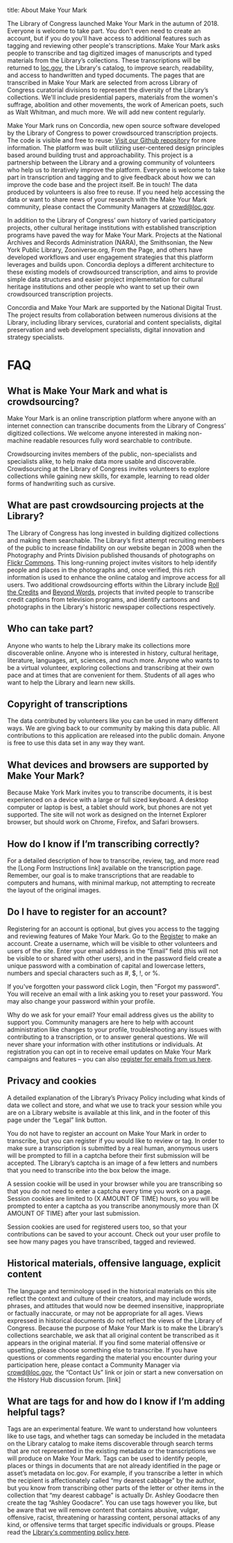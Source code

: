 title: About Make Your Mark

The Library of Congress launched Make Your Mark in the autumn of 2018. Everyone is welcome to take part. You don't even need to create an account, but if you do you'll have access to additional features such as tagging and reviewing other people's transcriptions. Make Your Mark asks people to transcribe and tag digitized images of manuscripts and typed materials from the Library’s collections. These transcriptions will be returned to [loc.gov](https://www.loc.gov/), the Library's catalog, to improve search, readability, and access to handwritten and typed documents. The pages that are transcribed in Make Your Mark are selected from across Library of Congress curatorial divisions to represent the diversity of the Library’s collections. We'll include presidential papers, materials from the women's suffrage, abolition and other movements, the work of American poets, such as Walt Whitman, and much more. We will add new content regularly.

Make Your Mark runs on Concordia, new open source software developed by the Library of Congress to power crowdsourced transcription projects. The code is visible and free to reuse: [Visit our Github repository](https://github.com/LibraryOfCongress/concordia) for more information. The platform was built utilizing user-centered design principles based around building trust and approachability. This project is a partnership between the Library and a growing community of volunteers who help us to iteratively improve the platform. Everyone is welcome to take part in transcription and tagging and to give feedback about how we can improve the code base and the project itself. Be in touch! The data produced by volunteers is also free to reuse. If you need help accessing the data or want to share news of your research with the Make Your Mark community, please contact the Community Managers at [crowd@loc.gov](mailto:crowd@lov.goc).

In addition to the Library of Congress’ own history of varied participatory projects, other cultural heritage institutions with established transcription programs have paved the way for Make Your Mark. Projects at the National Archives and Records Administration (NARA), the Smithsonian, the New York Public Library, Zooniverse.org, From the Page, and others have developed workflows and user engagement strategies that this platform leverages and builds upon. Concordia deploys a different architecture to these existing models of crowdsourced transcription, and aims to provide simple data structures and easier project implementation for cultural heritage institutions and other people who want to set up their own crowdsourced transcription projects.

Concordia and Make Your Mark are supported by the National Digital Trust. The project results from collaboration between numerous divisions at the Library, including library services, curatorial and content specialists, digital preservation and web development specialists, digital innovation and strategy specialists.

# FAQ

## What is Make Your Mark and what is crowdsourcing?

Make Your Mark is an online transcription platform where anyone with an internet connection can transcribe documents from the Library of Congress’ digitized collections. We welcome anyone interested in making non-machine readable resources fully word searchable to contribute.

Crowdsourcing invites members of the public, non-specialists and specialists alike, to help make data more usable and discoverable. Crowdsourcing at the Library of Congress invites volunteers to explore collections while gaining new skills, for example, learning to read older forms of handwriting such as cursive.

## What are past crowdsourcing projects at the Library? 

The Library of Congress has long invested in building digitized collections and making them searchable. The Library’s first attempt recruiting members of the public to increase findability on our website began in 2008 when the Photography and Prints Division published thousands of photographs on [Flickr Commons](https://www.flickr.com/photos/library_of_congress). This long-running project invites visitors to help identify people and places in the photographs and, once verified, this rich information is used to enhance the online catalog and improve access for all users. Two additional crowdsourcing efforts within the Library include [Roll the Credits](https://www.zooniverse.org/projects/sroosa/roll-the-credits) and [Beyond Words](http://beyondwords.labs.loc.gov/#/), projects that invited people to transcribe credit captions from television programs, and identify cartoons and photographs in the Library's historic newspaper collections respectively.

## Who can take part?

Anyone who wants to help the Library make its collections more discoverable online. Anyone who is interested in history, cultural heritage, literature, languages, art, sciences, and much more. Anyone who wants to be a virtual volunteer, exploring collections and transcribing at their own pace and at times that are convenient for them. Students of all ages who want to help the Library and learn new skills.

## Copyright of transcriptions

The data contributed by volunteers like you can be used in many different ways. We are giving back to our community by making this data public. All contributions to this application are released into the public domain. Anyone is free to use this data set in any way they want.


## What devices and browsers are supported by Make Your Mark?

Because Make York Mark invites you to transcribe documents, it is best experienced on a device with a large or full sized keyboard. A desktop computer or laptop is best, a tablet should work, but phones are not yet supported. The site will not work as designed on the Internet Explorer browser, but should work on Chrome, Firefox, and Safari browsers.

## How do I know if I’m transcribing correctly?

For a detailed description of how to transcribe, review, tag, and more read the [Long Form Instructions link] available on the transcription page. Remember, our goal is to make transcriptions that are readable to computers and humans, with minimal markup, not attempting to recreate the layout of the original images.

## Do I have to register for an account? 

Registering for an account is optional, but gives you access to the tagging and reviewing features of Make Your Mark. Go to the [Register](/account/register) to make an account. Create a username, which will be visible to other volunteers and users of the site. Enter your email address in the “Email” field (this will not be visible to or shared with other users), and in the password field create a unique password with a combination of capital and lowercase letters, numbers and special characters such as #, $, !, or %.

If you've forgotten your password click Login, then "Forgot my password". You will receive an email with a link asking you to reset your password. You may also change your password within your profile.

Why do we ask for your email? Your email address gives us the ability to support you. Community managers are here to help with account administration like changes to your profile, troubleshooting any issues with contributing to a transcription, or to answer general questions. We will never share your information with other institutions or individuals. At registration you can opt in to receive email updates on Make Your Mark campaigns and features – you can also [register for emails from us here](https://updates.loc.gov/accounts/USLOC/subscriber/new?topic_id=USLOC_175).

## Privacy and cookies

A detailed explanation of the Library’s Privacy Policy including what kinds of data we collect and store, and what we use to track your session while you are on a Library website is available at this link, and in the footer of this page under the “Legal” link button.

You do not have to register an account on Make Your Mark in order to transcribe, but you can register if you would like to review or tag. In order to make sure a transcription is submitted by a real human, anonymous users will be prompted to fill in a captcha before their first submission will be accepted. The Library’s captcha is an image of a few letters and numbers that you need to transcribe into the box below the image.

A session cookie will be used in your browser while you are transcribing so that you do not need to enter a captcha every time you work on a page. Session cookies are limited to (X AMOUNT OF TIME) hours, so you will be prompted to enter a captcha as you transcribe anonymously more than (X AMOUNT OF TIME) after your last submission.

Session cookies are used for registered users too, so that your contributions can be saved to your account. Check out your user profile to see how many pages you have transcribed, tagged and reviewed.

## Historical materials, offensive language, explicit content

The language and terminology used in the historical materials on this site reflect the context and culture of their creators, and may include words, phrases, and attitudes that would now be deemed insensitive, inappropriate or factually inaccurate, or may not be appropriate for all ages. Views expressed in historical documents do not reflect the views of the Library of Congress. Because the purpose of Make Your Mark is to make the Library’s collections searchable, we ask that all original content be transcribed as it appears in the original material. If you find some material offensive or upsetting, please choose something else to transcribe. If you have questions or comments regarding the material you encounter during your participation here, please contact a Community Manager via crowd@loc.gov, the “Contact Us” link or join or start a new conversation on the History Hub discussion forum. [link]

## What are tags for and how do I know if I’m adding helpful tags?

Tags are an experimental feature. We want to understand how volunteers like to use tags, and whether tags can someday be included in the metadata on the Library catalog to make items discoverable through search terms that are not represented in the existing metadata or the transcriptions we will produce on Make Your Mark. Tags can be used to identify people, places or things in documents that are not already identified in the page or asset’s metadata on loc.gov. For example, if you transcribe a letter in which the recipient is affectionately called “my dearest cabbage” by the author, but you know from transcribing other parts of the letter or other items in the collection that “my dearest cabbage” is actually Dr. Ashley Goodacre then create the tag “Ashley Goodacre”. You can use tags however you like, but be aware that we will remove content that contains abusive, vulgar, offensive, racist, threatening or harassing content, personal attacks of any kind, or offensive terms that target specific individuals or groups. Please read the [Library's commenting policy here](https://www.loc.gov/legal/comment-and-posting-policy/).

